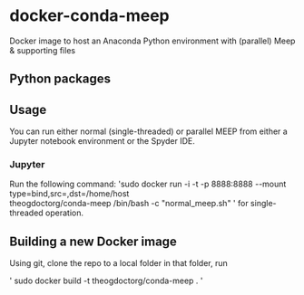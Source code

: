 # docker-conda-meep
Docker image to host an Anaconda Python environment with (parallel) Meep &amp; supporting files

## Python packages

## Usage
You can run either normal (single-threaded) or parallel MEEP from either a Jupyter notebook environment or the Spyder IDE.

### Jupyter
Run the following command: 
'sudo docker run -i -t -p 8888:8888 --mount type=bind,src=<notebook directory>,dst=/home/host \
theogdoctorg/conda-meep /bin/bash -c "normal_meep.sh"
'
for single-threaded operation.

## Building a new Docker image
Using git, clone the repo to a local folder
in that folder,  run

'
sudo docker build -t theogdoctorg/conda-meep .
'
